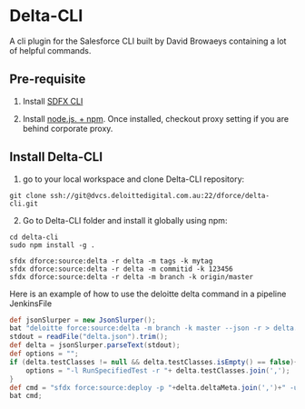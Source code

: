 # Delta-CLI

A cli plugin for the Salesforce CLI built by David Browaeys containing a lot of helpful commands. 

## Pre-requisite
1. Install [SDFX CLI](https://developer.salesforce.com/tools/sfdxcli) 

2. Install [node.js. + npm](https://nodejs.org/en/). 
Once installed, checkout proxy setting if you are behind corporate proxy.

## Install Delta-CLI

1. go to your local workspace and clone Delta-CLI repository:

  ```shell
  git clone ssh://git@dvcs.deloittedigital.com.au:22/dforce/delta-cli.git
  ``` 


2. Go to Delta-CLI folder and install it globally using npm: 

  ```shell
  cd delta-cli
  sudo npm install -g .
  ```

  ```shell
  sfdx dforce:source:delta -r delta -m tags -k mytag
  sfdx dforce:source:delta -r delta -m commitid -k 123456
  sfdx dforce:source:delta -r delta -m branch -k origin/master
  ```
Here is an example of how to use the deloitte delta command in a pipeline JenkinsFile
  ```groovy
  def jsonSlurper = new JsonSlurper();
  bat "deloitte force:source:delta -m branch -k master --json -r > delta.json";
  stdout = readFile("delta.json").trim();
  def delta = jsonSlurper.parseText(stdout);
  def options = "";
  if (delta.testClasses != null && delta.testClasses.isEmpty() == false){
      options = "-l RunSpecifiedTest -r "+ delta.testClasses.join(',');
  }
  def cmd = "sfdx force:source:deploy -p "+delta.deltaMeta.join(',')+" -u prod -w 600 "+options;
  bat cmd;
  ```
